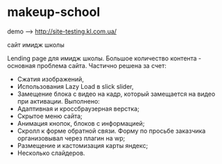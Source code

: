 # makeup-school

demo --> http://site-testing.kl.com.ua/

сайт имидж школы

Lending page для имидж школы. Большое количество контента - основная проблема сайта. Частично решена за счет: 
- Сжатия изображений, 
- Использования Lazy Load в slick slider, 
- Замещение блока с видео на кадр, который замещается на видео при активации.
Выполнено:
- Адаптивная и кроссбраузерная верстка;
- Скрытое меню сайта;
- Анимация кнопок, блоков с информацией;
- Скролл к форме обратной связи. Форму по просьбе заказчика организовывал через плагин на wp;
- Размещение и кастомизация карты яндекс;
- Несколько слайдеров.
